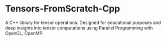 # Tensors-FromScratch-Cpp
A C++ library for tensor operations. Designed for educational purposes and deep insights into tensor computations using Parallel Programming with OpenCL, OpenMP.
